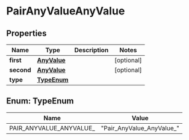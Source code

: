 

# PairAnyValueAnyValue

## Properties

Name | Type | Description | Notes
------------ | ------------- | ------------- | -------------
**first** | [**AnyValue**](AnyValue.md) |  |  [optional]
**second** | [**AnyValue**](AnyValue.md) |  |  [optional]
**type** | [**TypeEnum**](#TypeEnum) |  | 



## Enum: TypeEnum

Name | Value
---- | -----
PAIR_ANYVALUE_ANYVALUE_ | &quot;Pair_AnyValue_AnyValue_&quot;



